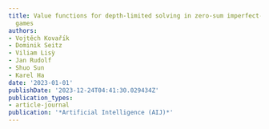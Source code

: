```yaml
---
title: Value functions for depth-limited solving in zero-sum imperfect-information
  games
authors:
- Vojtěch Kovařı́k
- Dominik Seitz
- Viliam Lisỳ
- Jan Rudolf
- Shuo Sun
- Karel Ha
date: '2023-01-01'
publishDate: '2023-12-24T04:41:30.029434Z'
publication_types:
- article-journal
publication: '*Artificial Intelligence (AIJ)*'
---
```

